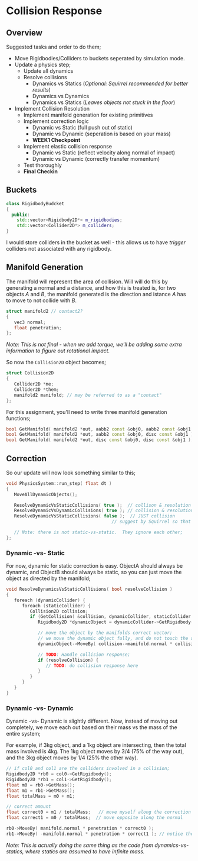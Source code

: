 Collision Response
======

## Overview
Suggested tasks and order to do them; 

- Move Rigidbodies/Colliders to buckets seperated by simulation mode. 
- Update a physics step;
  - Update all dynamics
  - Resolve collisions
    - Dynamics vs Statics (*Optional: Squirrel recommended for better results*)
    - Dynamics vs Dynamics 
    - Dynamics vs Statics (*Leaves objects not stuck in the floor*)
- Implement Collision Resolution
  - Implement manifold generation for existing primitives
  - Implement correction logic
    - Dynamic vs Static (full push out of static)
    - Dynamic vs Dynamic (seperation is based on your mass)
    - **WEEK1 Checkpoint**
  - Implement elastic collision response
    - Dynamic vs Static (reflect velocity along normal of impact)
    - Dynamic vs Dynamic (correctly transfer momentum)
  - Test thoroughly
  - **Final Checkin**

## Buckets

```cpp
class RigidbodyBudcket
{
  public:
    std::vector<Rigidbody2D*> m_rigidbodies; 
    std::vector<Collider2D*> m_colliders; 
}
```

I would store colliders in the bucket as well - this allows us to have *trigger* colliders not associated with any rigidbody. 


## Manifold Generation

The manifold will represent the area of collision.  Will will do this by generating a normal and a distance, and how this is treated is, for
two objects *A* and *B*, the manifold generated is the direction and istance *A* has to move to not collide with *B*. 

```cpp
struct manifold2 // contact2?
{
   vec3 normal;
   float penetration; 
}; 
```

*Note: This is not final - when we add torque, we'll be adding some extra information to figure out rotational impact.*

So now the `Collision2D` object becomes;

```cpp
struct Collision2D 
{
   Collider2D *me; 
   Collider2D *them; 
   manifold2 manifold; // may be referred to as a "contact"
};
```

For this assignment, you'll need to write three manifold generation functions; 

```cpp
bool GetManifold( manifold2 *out, aabb2 const &obj0, aabb2 const &obj1 ); 
bool GetManifold( manifold2 *out, aabb2 const &obj0, disc const &obj1 ); 
bool GetManifold( manifold2 *out, disc const &obj0, disc const &obj1 ); 
```


## Correction
So our update will now look something similar to this; 

```cpp
void PhysicsSystem::run_step( float dt ) 
{
   MoveAllDynamicObjects();

   ResolveDynamicVsStaticCollisions( true );  // collison & resolution
   ResolveDynamicVsDynamicCollisions( true ); // collision & resolution
   ResolveDynamicVsStaticCollisions( false );  // JUST collision
                                        // suggest by Squirrel so that dynamic objects are not seen penetrating the world

   // Note: there is not static-vs-static.  They ignore each other; 
}; 
```

### Dynamic -vs- Static
For now, dynamic for static correction is easy.  ObjectA should always be dynamic, and ObjectB should always be static,
so you can just move the object as directed by the manifold; 

```cpp
void ResolveDynamicsVsStaticCollisions( bool resolveCollision )
{
   foreach (dynamicCollider) {
      foreach (staticCollider) {
         Collision2D collision; 
         if (GetCollision( &collision, dynamicCollider, staticCollider )) {
            Rigidbody2D *dynamicObject = dynamicCollider->GetRigidbody(); 

            // move the object by the manifolds correct vector; 
            // we move the dynamic object fully, and do not touch the static; 
            dynamicObject->MoveBy( collision->manifold.normal * collision->manifold.penetration ); 

            // TODO: Handle collision response; 
            if (resolveCollision) {
               // TODO: do collision response here
            }
         }
      }
   }
}

```


### Dynamic -vs- Dynamic
Dynamic -vs- Dynamic is slightly different.  Now, instead of moving out completely, we move
each out based on their mass vs the mass of the entire system; 

For example, if 3kg object, and a 1kg object are intersecting, then the total mass
involved is 4kg.  The 1kg object moves by 3/4 (75% of the way out), and the 3kg object moves
by 1/4 (25% the other way). 

```cpp
// if col0 and col1 are the colliders involved in a collision; 
Rigidbody2D *rb0 = col0->GetRigidbody();
Rigidbody2D *rb1 = col1->GetRigidbody(); 
float m0 = rb0->GetMass(); 
float m1 = rb1->GetMass(); 
float totalMass = m0 + m1; 

// correct amount
float correct0 = m1 / totalMass;   // move myself along the correction normal
float correct1 = m0 / totalMass;  // move opposite along the normal

rb0->MoveBy( manifold.normal * penetration * correct0 ); 
rb1->MoveBy( -manifold.normal * penetration * correct1 ); // notice the negative
```

*Note:  This is actually doing the same thing as the code from dynamics-vs-statics, where statics are assumed to have infinite mass.*






